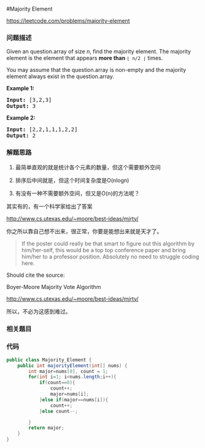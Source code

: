 #Majority Element

https://leetcode.com/problems/majority-element

### 问题描述

<p>Given an question.array of size <i>n</i>, find the majority element. The majority element is the element that appears <b>more than</b> <code>&lfloor; n/2 &rfloor;</code> times.</p>

<p>You may assume that the question.array is non-empty and the majority element always exist in the question.array.</p>

<p><strong>Example 1:</strong></p>

<pre>
<strong>Input:</strong> [3,2,3]
<strong>Output:</strong> 3</pre>

<p><strong>Example 2:</strong></p>

<pre>
<strong>Input:</strong> [2,2,1,1,1,2,2]
<strong>Output:</strong> 2
</pre>

### 解题思路


1. 最简单直观的就是统计各个元素的数量，但这个需要额外空间

2. 排序后中间就是，但这个时间复杂度是O(nlogn)

3. 有没有一种不需要额外空间，但又是O(n)的方法呢？

其实有的，有一个科学家给出了答案

http://www.cs.utexas.edu/~moore/best-ideas/mjrty/

你之所以靠自己想不出来，很正常，你要是能想出来就是天才了。


> If the poster could really be that smart to figure out this algorithm by him/her-self, this would be a top top conference paper and bring him/her to a professor position. Absolutely no need to struggle coding here.

  Should cite the source:

  Boyer-Moore Majority Vote Algorithm

  http://www.cs.utexas.edu/~moore/best-ideas/mjrty/

所以，不必为这感到难过。


### 相关题目


### 代码

```java
public class Majority_Element {
    public int majorityElement(int[] nums) {
        int major=nums[0], count = 1;
        for(int i=1; i<nums.length;i++){
            if(count==0){
                count++;
                major=nums[i];
            }else if(major==nums[i]){
                count++;
            }else count--;

        }
        return major;
    }
}
```

